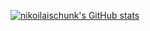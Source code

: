 [![nikoilaischunk's GitHub stats](https://github-readme-stats.vercel.app/api?username=nikolaischunk&count_private=true&show_icons=true&theme=radical&border_radius=25)](https://github.com/nikolaischunk/nikolaischunk)
<!--
**nikolaischunk/nikolaischunk** is a ✨ _special_ ✨ repository because its `README.md` (this file) appears on your GitHub profile.

Here are some ideas to get you started:

- 🔭 I’m currently working on ...
- 🌱 I’m currently learning ...
- 👯 I’m looking to collaborate on ...
- 🤔 I’m looking for help with ...
- 💬 Ask me about ...
- 📫 How to reach me: ...
- 😄 Pronouns: ...
- ⚡ Fun fact: ...
-->
